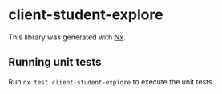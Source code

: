 # client-student-explore

This library was generated with [Nx](https://nx.dev).

## Running unit tests

Run `nx test client-student-explore` to execute the unit tests.
